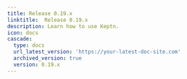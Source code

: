```yaml
---
title: Release 0.19.x
linktitle:  Release 0.19.x
description: Learn how to use Keptn.
icon: docs
cascade:
  type: docs
  url_latest_version: 'https://your-latest-doc-site.com'
  archived_version: true
  version: 0.19.x
---
```


